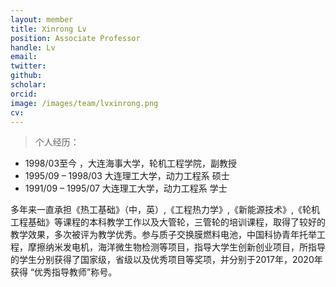 ```yaml
---
layout: member
title: Xinrong Lv
position: Associate Professor
handle: Lv
email: 
twitter: 
github: 
scholar:
orcid: 
image: /images/team/lvxinrong.png
cv: 
---
```


> 个人经历：

- 1998/03至今 ，大连海事大学，轮机工程学院，副教授
- 1995/09 – 1998/03  大连理工大学，动力工程系   硕士
- 1991/09 – 1995/07  大连理工大学，动力工程系  学士
   
    
多年来一直承担《热工基础》（中，英）,《工程热力学》,《新能源技术》,《轮机工程基础》等课程的本科教学工作以及大管轮，三管轮的培训课程，取得了较好的教学效果，多次被评为教学优秀。参与质子交换膜燃料电池，中国科协青年托举工程，摩擦纳米发电机，海洋微生物检测等项目，指导大学生创新创业项目，所指导的学生分别获得了国家级，省级以及优秀项目等奖项，并分别于2017年，2020年获得 “优秀指导教师”称号。

